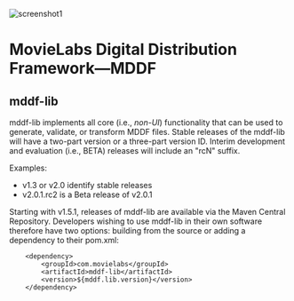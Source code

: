 ![screenshot1](../mddf-tools/docs/users/md/manifest/validator/v1.1/images/MLabs_header.jpg)
# MovieLabs Digital Distribution Framework—MDDF


## <a name="h_mddf-lib"> mddf-lib</a>
mddf-lib implements all core (i.e., *non-UI*) functionality that can be used to generate, validate, or transform MDDF files. Stable releases of the mddf-lib will have a two-part version or a three-part version ID. Interim development and evaluation (i.e., BETA) releases will include an "rcN" suffix. 

Examples:
* v1.3 or v2.0 identify stable releases
* v2.0.1.rc2 is a Beta release of v2.0.1
  
Starting with v1.5.1, releases of mddf-lib are available via the Maven Central Repository. 
Developers wishing to use mddf-lib in their own software therefore have two options: building from the source or adding a dependency to their pom.xml:

		<dependency>
			<groupId>com.movielabs</groupId>
			<artifactId>mddf-lib</artifactId>
			<version>${mddf.lib.version}</version>
		</dependency>

 